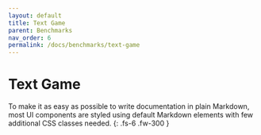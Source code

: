 ```yaml
---
layout: default
title: Text Game
parent: Benchmarks
nav_order: 6
permalink: /docs/benchmarks/text-game
---
```


# Text Game

To make it as easy as possible to write documentation in plain Markdown, most UI components are styled using default Markdown elements with few additional CSS classes needed.
{: .fs-6 .fw-300 }
